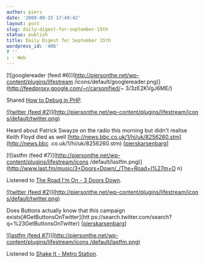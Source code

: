 ```yaml
---
author: piers
date: '2009-09-15 17:49:42'
layout: post
slug: daily-digest-for-september-15th
status: publish
title: Daily Digest for September 15th
wordpress_id: '406'
? ''
: - Web
---
```


[![googlereader (feed #6)](http://piersonthe.net/wp-content/plugins/lifestream
/icons/default/googlereader.png)](http://feedproxy.google.com/~r/carsonified/~
3/3zE2KVgJ6ME/)

Shared [How to Debug in
PHP](http://feedproxy.google.com/~r/carsonified/~3/3zE2KVgJ6ME/).

[![twitter (feed #2)](http://piersonthe.net/wp-content/plugins/lifestream/icon
s/default/twitter.png)](http://twitter.com/pierskarsenbarg/statuses/4001060845
)

Heard about Patrick Swayze on the radio this morning but didn't realise Keith
Floyd died as well [http://news.bbc.co.uk/1/hi/uk/8256260.stm](http://news.bbc
.co.uk/1/hi/uk/8256260.stm)
[[pierskarsenbarg](http://twitter.com/pierskarsenbarg/statuses/4001060845)]

[![lastfm (feed #7)](http://piersonthe.net/wp-content/plugins/lifestream/icons
/default/lastfm.png)](http://www.last.fm/music/3+Doors+Down/_/The+Road+I%27m+O
n)

Listened to [The Road I'm On - 3 Doors
Down](http://www.last.fm/music/3+Doors+Down/_/The+Road+I%27m+On).

[![twitter (feed #2)](http://piersonthe.net/wp-content/plugins/lifestream/icon
s/default/twitter.png)](http://twitter.com/pierskarsenbarg/statuses/4004257337
)

Does Buttons actually know that this campaign exists[#GetButtonsOnTwitter](htt
ps://search.twitter.com/search?q=%23GetButtonsOnTwitter)
[[pierskarsenbarg](http://twitter.com/pierskarsenbarg/statuses/4004257337)]

[![lastfm (feed #7)](http://piersonthe.net/wp-content/plugins/lifestream/icons
/default/lastfm.png)](http://www.last.fm/music/Metro+Station/_/Shake+It)

Listened to [Shake It - Metro
Station](http://www.last.fm/music/Metro+Station/_/Shake+It).

